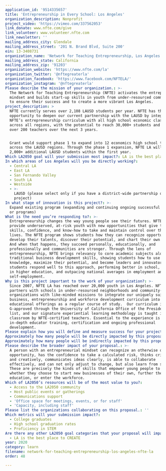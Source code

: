 ```yaml
---
application_id: '9514335657'
title: 'Entrepreneurship in Every School: Los Angeles'
organization_description: Nonprofit
project_video: 'https://vimeo.com/337562053'
link_donate: www.nfte.com/give
link_volunteer: www.volunteer.nfte.com
link_newsletter: ''
mailing_address_city: Glendale
mailing_address_street: '201 N. Brand Blvd, Suite 200'
ein: 13-3408731
organization_name: 'Network for Teaching Entrepreneurship, Los Angeles (NFTE LA)'
mailing_address_state: California
mailing_address_zip: '91203'
organization_website: 'https://www.nfte.com/la'
organization_twitter: '@nftegreaterla'
organization_facebook: 'https://www.facebook.com/NFTELA/'
organization_instagram: '@nftegreaterla'
Please describe the mission of your organization.: >-
  The Network for Teaching Entrepreneurship (NFTE) activates the entrepreneurial
  mindset and builds start-up skills in youth from under-resourced communities
  to ensure their success and to create a more vibrant Los Angeles.
project_description: >
  NFTE currently serves over 2,108 LAUSD students per year. NFTE has the
  opportunity to deepen our current partnership with the LAUSD by integrating
  NFTE’s entrepreneurship curriculum with all high school economic classes
  across all regions, with the potential to reach 30,000+ students and work with
  over 200 teachers over the next 3 years.


  Grant would support phase 1 to expand into 12 economics high school teachers
  across the LAUSD regions. Through the phase 1 expansion, NFTE LA will reach
  2,000+ additional LAUSD students within the first year.
Which LA2050 goal will your submission most impact?: LA is the best place to LEARN
In which areas of Los Angeles will you be directly working?:
  - Central LA
  - East LA
  - San Fernando Valley
  - South LA
  - Westside
  - >-
    LAUSD (please select only if you have a district-wide partnership or
    project)
In what stage of innovation is this project?: >-
  Expand existing program (expanding and continuing ongoing successful projects
  or programs)
What is the need you’re responding to?: >-
  Entrepreneurship changes the way young people see their futures. NFTE aims to
  provide underserved, at-risk youth with new opportunities that give them
  skills, confidence, and know-how to take and maintain control over their
  lives. The NFTE program shows students how they can recognize opportunities,
  develop their talents, discover their potential, and chart their own course.
  And when that happens, they succeed personally, educationally, and
  professionally and communities are stronger. Through the lens of
  entrepreneurship, NFTE brings relevancy to core academic subjects alongside
  traditional business development skills, showing students how to use their
  knowledge, maximize their potential, and become leaders and innovators. NFTE
  students respond well to this approach, performing better in school, enrolling
  in higher education, and outpacing national averages in employment and
  self-employment.
Why is this project important to the work of your organization?: >-
  Since 2007, NFTE LA has reached over 20,000 youth in Los Angeles. NFTE
  partners with schools in under-resourced neighborhoods and community-based
  organizations with like-minded missions to integrate our uniquely suited small
  business, entrepreneurship and workforce development curriculum into their
  educational offerings as a regular course of study.  Our curriculum is
  G-approved through the University of California Office of the President A-G
  list, and our signature experiential learning methodology is taught in the
  classroom by NFTE-certified teachers. Essential to the experience is our
  in-depth educator training, certification and ongoing professional
  development.
Please explain how you will define and measure success for your project.: "Support will help NFTE implement its Entrepreneurship Pathway programs, thereby activating the students’ entrepreneurial mindset, resulting in the following: \n*\tIncreased student engagement, ownership, and motivation (career and college aspirations)\n*\tDevelopment of career-ready skills\n*\tStudents learn fundamentals of business startup\n*\tStudents develop an entrepreneurial mindset\n*\tStudents are prepared for business startup, workforce, or continued education\n*\tStudents demonstrate mastery of content through independently created business plans \n\nThrough this initiative, will track the following Key Performance Indicators (KPIs):\n*\tAt least 90% of NFTE students will develop a business idea and pitch, demonstrating basic knowledge of business development skills;\n*\tAt least 80% of NFTE students will participate in a pitch competition, demonstrating their entrepreneurial mindset skills;\n*\tNFTE students will demonstrate average growth of 8-10% when assessing their confidence in entrepreneurial ability and skills; and,\n*\tAt least 80% of students will participate in the Entrepreneurial Mindset assessment (using the Entrepreneurial Mindset Index).\n\nIn addition, NFTE students are now being prepared for an academic and industry-recognized credential, which they can earn by passing Certiport’s Entrepreneurship and Small Business (ESB) exam. The ESB certification has been recognized by the American Council on Education for lower division (100-200 level) college credit. \n"
Approximately how many people will be directly impacted by this proposal?: '12'
Approximately how many people will be indirectly impacted by this proposal?: '2000'
Please describe the broader impact of your proposal.: >-
  A person with an entrepreneurial mindset can recognize an otherwise overlooked
  opportunity, has the confidence to take a calculated risk, thinks critically
  and creatively, communicates ideas clearly, is able to collaborate
  effectively, and can not only adjust to change, but also learn from setbacks.
  These are precisely the kinds of skills that empower young people to succeed
  whether they choose to start new businesses of their own, further their
  education, or enter the workforce.
Which of LA2050’s resources will be of the most value to you?:
  - Access to the LA2050 community
  - Host public events or gatherings
  - Communications support
  - 'Office space for meetings, events, or for staff'
  - 'Capacity, including staff'
Please list the organizations collaborating on this proposal.: ''
Which metrics will your submission impact?:
  - College graduates
  - High school graduation rates
  - Proficiency in STEM
Are there any other LA2050 goal categories that your proposal will impact?:
  - LA is the best place to CREATE
year: 2020
category: learn
filename: network-for-teaching-entrepreneurship-los-angeles-nfte-la
order: 48

---
```

